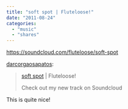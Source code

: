 ```yaml
---
title: "soft spot | Fluteloose!"
date: "2011-08-24"
categories: 
  - "music"
  - "shares"
---
```


https://soundcloud.com/fluteloose/soft-spot

[darcorgaosapatos](http://darcorgaosapatos.tumblr.com/post/9317034360):

> [soft spot](http://soundcloud.com/fluteloose/soft-spot#utm_campaign=autoshare&utm_content=http%3A%2F%2Fsoundcloud.com%2Ffluteloose%2Fsoft-spot&utm_medium=tumblr&utm_source=soundcloud&utm_term=20110824) | Fluteloose!
> 
> Check out my new track on Soundcloud

This is quite nice!
